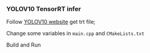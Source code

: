 ### YOLOV10 TensorRT infer

Follow [YOLOV10 website](https://github.com/THU-MIG/yolov10) get trt file;

Change some variables in `main.cpp` and `CMakeLists.txt`

Build and Run
